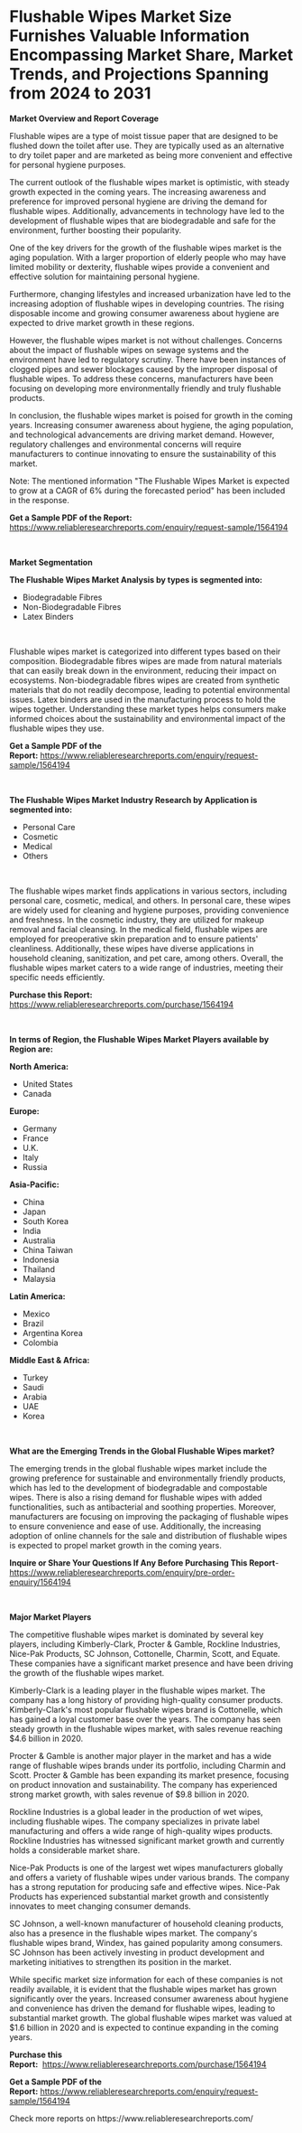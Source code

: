 <p><h1>Flushable Wipes Market Size Furnishes Valuable Information Encompassing Market Share, Market Trends, and Projections Spanning from 2024 to 2031</h1></p><p><strong>Market Overview and Report Coverage</strong></p>
<p><p>Flushable wipes are a type of moist tissue paper that are designed to be flushed down the toilet after use. They are typically used as an alternative to dry toilet paper and are marketed as being more convenient and effective for personal hygiene purposes.</p><p>The current outlook of the flushable wipes market is optimistic, with steady growth expected in the coming years. The increasing awareness and preference for improved personal hygiene are driving the demand for flushable wipes. Additionally, advancements in technology have led to the development of flushable wipes that are biodegradable and safe for the environment, further boosting their popularity.</p><p>One of the key drivers for the growth of the flushable wipes market is the aging population. With a larger proportion of elderly people who may have limited mobility or dexterity, flushable wipes provide a convenient and effective solution for maintaining personal hygiene.</p><p>Furthermore, changing lifestyles and increased urbanization have led to the increasing adoption of flushable wipes in developing countries. The rising disposable income and growing consumer awareness about hygiene are expected to drive market growth in these regions.</p><p>However, the flushable wipes market is not without challenges. Concerns about the impact of flushable wipes on sewage systems and the environment have led to regulatory scrutiny. There have been instances of clogged pipes and sewer blockages caused by the improper disposal of flushable wipes. To address these concerns, manufacturers have been focusing on developing more environmentally friendly and truly flushable products.</p><p>In conclusion, the flushable wipes market is poised for growth in the coming years. Increasing consumer awareness about hygiene, the aging population, and technological advancements are driving market demand. However, regulatory challenges and environmental concerns will require manufacturers to continue innovating to ensure the sustainability of this market.</p><p>Note: The mentioned information "The Flushable Wipes Market is expected to grow at a CAGR of 6% during the forecasted period" has been included in the response.</p></p>
<p><strong>Get a Sample PDF of the Report:</strong> <a href="https://www.reliableresearchreports.com/enquiry/request-sample/1564194">https://www.reliableresearchreports.com/enquiry/request-sample/1564194</a></p>
<p>&nbsp;</p>
<p><strong>Market Segmentation</strong></p>
<p><strong>The Flushable Wipes Market Analysis by types is segmented into:</strong></p>
<p><ul><li>Biodegradable Fibres</li><li>Non-Biodegradable Fibres</li><li>Latex Binders</li></ul></p>
<p>&nbsp;</p>
<p><p>Flushable wipes market is categorized into different types based on their composition. Biodegradable fibres wipes are made from natural materials that can easily break down in the environment, reducing their impact on ecosystems. Non-biodegradable fibres wipes are created from synthetic materials that do not readily decompose, leading to potential environmental issues. Latex binders are used in the manufacturing process to hold the wipes together. Understanding these market types helps consumers make informed choices about the sustainability and environmental impact of the flushable wipes they use.</p></p>
<p><strong>Get a Sample PDF of the Report:</strong>&nbsp;<a href="https://www.reliableresearchreports.com/enquiry/request-sample/1564194">https://www.reliableresearchreports.com/enquiry/request-sample/1564194</a></p>
<p>&nbsp;</p>
<p><strong>The Flushable Wipes Market Industry Research by Application is segmented into:</strong></p>
<p><ul><li>Personal Care</li><li>Cosmetic</li><li>Medical</li><li>Others</li></ul></p>
<p>&nbsp;</p>
<p><p>The flushable wipes market finds applications in various sectors, including personal care, cosmetic, medical, and others. In personal care, these wipes are widely used for cleaning and hygiene purposes, providing convenience and freshness. In the cosmetic industry, they are utilized for makeup removal and facial cleansing. In the medical field, flushable wipes are employed for preoperative skin preparation and to ensure patients' cleanliness. Additionally, these wipes have diverse applications in household cleaning, sanitization, and pet care, among others. Overall, the flushable wipes market caters to a wide range of industries, meeting their specific needs efficiently.</p></p>
<p><strong>Purchase this Report:</strong>&nbsp; <a href="https://www.reliableresearchreports.com/purchase/1564194">https://www.reliableresearchreports.com/purchase/1564194</a></p>
<p>&nbsp;</p>
<p><strong>In terms of Region, the Flushable Wipes Market Players available by Region are:</strong></p>
<p>
    <p> <strong> North America: </strong>
        <ul>
            <li>United States</li>
            <li>Canada</li>
        </ul>
        </p> 
    <p> <strong> Europe: </strong>
        <ul>
            <li>Germany</li>
            <li>France</li>
            <li>U.K.</li>
            <li>Italy</li>
            <li>Russia</li>
        </ul>
        </p> 
    <p> <strong> Asia-Pacific: </strong>
        <ul>
            <li>China</li>
            <li>Japan</li>
            <li>South Korea</li>
            <li>India</li>
            <li>Australia</li>
            <li>China Taiwan</li>
            <li>Indonesia</li>
            <li>Thailand</li>
            <li>Malaysia</li>
        </ul>
        </p> 
    <p> <strong> Latin America: </strong>
        <ul>
            <li>Mexico</li>
            <li>Brazil</li>
            <li>Argentina Korea</li>
            <li>Colombia</li>
        </ul>
        </p> 
    <p> <strong> Middle East & Africa: </strong>
        <ul>
            <li>Turkey</li>
            <li>Saudi</li>
            <li>Arabia</li>
            <li>UAE</li>
            <li>Korea</li>
        </ul>
    </p>
    </p>
<p>&nbsp;</p>
<p><strong>What are the Emerging Trends in the Global Flushable Wipes market?</strong></p>
<p><p>The emerging trends in the global flushable wipes market include the growing preference for sustainable and environmentally friendly products, which has led to the development of biodegradable and compostable wipes. There is also a rising demand for flushable wipes with added functionalities, such as antibacterial and soothing properties. Moreover, manufacturers are focusing on improving the packaging of flushable wipes to ensure convenience and ease of use. Additionally, the increasing adoption of online channels for the sale and distribution of flushable wipes is expected to propel market growth in the coming years.</p></p>
<p><strong>Inquire or Share Your Questions If Any Before Purchasing This Report</strong>- <a href="https://www.reliableresearchreports.com/enquiry/pre-order-enquiry/1564194">https://www.reliableresearchreports.com/enquiry/pre-order-enquiry/1564194</a></p>
<p>&nbsp;</p>
<p><strong>Major Market Players</strong></p>
<p><p>The competitive flushable wipes market is dominated by several key players, including Kimberly-Clark, Procter & Gamble, Rockline Industries, Nice-Pak Products, SC Johnson, Cottonelle, Charmin, Scott, and Equate. These companies have a significant market presence and have been driving the growth of the flushable wipes market.</p><p>Kimberly-Clark is a leading player in the flushable wipes market. The company has a long history of providing high-quality consumer products. Kimberly-Clark's most popular flushable wipes brand is Cottonelle, which has gained a loyal customer base over the years. The company has seen steady growth in the flushable wipes market, with sales revenue reaching $4.6 billion in 2020.</p><p>Procter & Gamble is another major player in the market and has a wide range of flushable wipes brands under its portfolio, including Charmin and Scott. Procter & Gamble has been expanding its market presence, focusing on product innovation and sustainability. The company has experienced strong market growth, with sales revenue of $9.8 billion in 2020.</p><p>Rockline Industries is a global leader in the production of wet wipes, including flushable wipes. The company specializes in private label manufacturing and offers a wide range of high-quality wipes products. Rockline Industries has witnessed significant market growth and currently holds a considerable market share.</p><p>Nice-Pak Products is one of the largest wet wipes manufacturers globally and offers a variety of flushable wipes under various brands. The company has a strong reputation for producing safe and effective wipes. Nice-Pak Products has experienced substantial market growth and consistently innovates to meet changing consumer demands.</p><p>SC Johnson, a well-known manufacturer of household cleaning products, also has a presence in the flushable wipes market. The company's flushable wipes brand, Windex, has gained popularity among consumers. SC Johnson has been actively investing in product development and marketing initiatives to strengthen its position in the market.</p><p>While specific market size information for each of these companies is not readily available, it is evident that the flushable wipes market has grown significantly over the years. Increased consumer awareness about hygiene and convenience has driven the demand for flushable wipes, leading to substantial market growth. The global flushable wipes market was valued at $1.6 billion in 2020 and is expected to continue expanding in the coming years.</p></p>
<p><strong>Purchase this Report:</strong>&nbsp;&nbsp;<a href="https://www.reliableresearchreports.com/purchase/1564194">https://www.reliableresearchreports.com/purchase/1564194</a></p>
<p></p>
<p><strong>Get a Sample PDF of the Report:</strong>&nbsp;<a href="https://www.reliableresearchreports.com/enquiry/request-sample/1564194">https://www.reliableresearchreports.com/enquiry/request-sample/1564194</a></p>
<p>Check more reports on https://www.reliableresearchreports.com/</p>